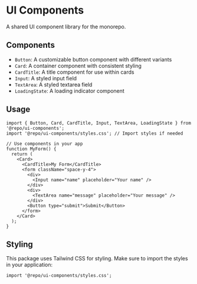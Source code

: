 # UI Components

A shared UI component library for the monorepo.

## Components

- `Button`: A customizable button component with different variants
- `Card`: A container component with consistent styling
- `CardTitle`: A title component for use within cards
- `Input`: A styled input field
- `TextArea`: A styled textarea field
- `LoadingState`: A loading indicator component

## Usage

```tsx
import { Button, Card, CardTitle, Input, TextArea, LoadingState } from '@repo/ui-components';
import '@repo/ui-components/styles.css'; // Import styles if needed

// Use components in your app
function MyForm() {
  return (
    <Card>
      <CardTitle>My Form</CardTitle>
      <form className="space-y-4">
        <div>
          <Input name="name" placeholder="Your name" />
        </div>
        <div>
          <TextArea name="message" placeholder="Your message" />
        </div>
        <Button type="submit">Submit</Button>
      </form>
    </Card>
  );
}
```

## Styling

This package uses Tailwind CSS for styling. Make sure to import the styles in your application:

```tsx
import '@repo/ui-components/styles.css';
```
